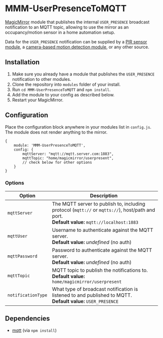 # MMM-UserPresenceToMQTT

[MagicMirror](https://github.com/MichMich/MagicMirror) module that publishes the internal `USER_PRESENCE` broadcast notification to an MQTT topic, allowing to use the mirror
as an occupancy/motion sensor in a home automation setup.

Data for the `USER_PRESENCE` notification can be supplied by a [PIR sensor module](https://github.com/paviro/MMM-PIR-Sensor), a [camera-based motion detection module](https://github.com/rejas/MMM-MotionDetector), or any other source.

## Installation

1. Make sure you already have a module that publishes the `USER_PRESENCE` notification to other modules.
2. Clone the repository into `modules` folder of your install.
3. Run `cd MMM-UserPresenceToMQTT` and `npm install`.
4. Add the module to your config as described below.
5. Restart your MagicMirror.

## Configuration

Place the configuration block anywhere in your modules list in `config.js`. The module does not render anything to the mirror.

```
{
    module: 'MMM-UserPresenceToMQTT',
    config: {
        mqttServer: "mqtt://mqtt.server.com:1883",
        mqttTopic: "home/magicmirror/userpresent",
        // check below for other options
    }
}
```

### Options

<table width="100%">
    <thead>
        <tr>
            <th>Option</th>
            <th width="100%">Description</th>
        </tr>
    </thead>
    <tbody>
        <tr>
            <td><code>mqttServer</code></td>
            <td>
                The MQTT server to publish to, including protocol (<code>mqtt://</code> or <code>mqtts://</code>), host/path and port.
				<br><b>Default value:</b> <code>mqtt://localhost:1883</code>
            </td>
        </tr>
        <tr>
            <td><code>mqttUser</code></td>
            <td>
                Username to authenticate against the MQTT server.
				<br><b>Default value:</b> <i>undefined</i> (no auth)
            </td>
        </tr>
        <tr>
            <td><code>mqttPassword</code></td>
            <td>
                Password to authenticate against the MQTT server.
				<br><b>Default value:</b> <i>undefined</i> (no auth)
            </td>
        </tr>
        <tr>
            <td><code>mqttTopic</code></td>
            <td>
                MQTT topic to publish the notifications to.
				<br><b>Default value:</b> <code>home/magicmirror/userpresent</code>
            </td>
        </tr>
        <tr>
            <td><code>notificationType</code></td>
            <td>
                What type of broadcast notification is listened to and published to MQTT.
				<br><b>Default value:</b> <code>USER_PRESENCE</code>
            </td>
        </tr>
    </tbody>
</table>

## Dependencies

- [mqtt](https://www.npmjs.com/package/mqtt) (via `npm install`)
